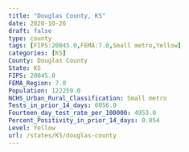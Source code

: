 ```yaml
---
title: "Douglas County, KS"
date: 2020-10-26
draft: false
type: county
tags: [FIPS:20045.0,FEMA:7.0,Small metro,Yellow]
categories: [KS]
County: Douglas County
State: KS
FIPS: 20045.0
FEMA_Region: 7.0
Population: 122259.0
NCHS_Urban_Rural_Classification: Small metro
Tests_in_prior_14_days: 6056.0
Fourteen_day_test_rate_per_100000: 4953.0
Percent_Positivity_in_prior_14_days: 0.054
Level: Yellow
url: /states/KS/douglas-county
---
```



